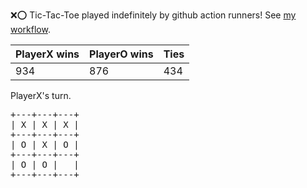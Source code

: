 :x::o: Tic-Tac-Toe played indefinitely by github action runners! See [my workflow](.github/workflows/play.yaml).

|PlayerX wins|PlayerO wins|Ties|
|-|-|-|
|934|876|434|

PlayerX's turn.

<pre>
+---+---+---+
| X | X | X |
+---+---+---+
| O | X | O |
+---+---+---+
| O | O |   |
+---+---+---+
</pre>